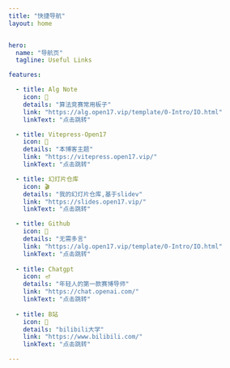 ```yaml
---
title: "快捷导航"
layout: home


hero:
  name: "导航页"
  tagline: Useful Links

features:

  - title: Alg Note
    icon: 🍹
    details: "算法竞赛常用板子"
    link: "https://alg.open17.vip/template/0-Intro/IO.html"
    linkText: "点击跳转"

  - title: Vitepress-Open17
    icon: 🥑
    details: "本博客主题"
    link: "https://vitepress.open17.vip/"
    linkText: "点击跳转"

  - title: 幻灯片仓库
    icon: 🎬
    details: "我的幻灯片仓库,基于slidev"
    link: "https://slides.open17.vip/"
    linkText: "点击跳转"

  - title: Github
    icon: 🎋
    details: "无需多言"
    link: "https://alg.open17.vip/template/0-Intro/IO.html"
    linkText: "点击跳转"
  
  - title: Chatgpt
    icon: 🪔
    details: "年轻人的第一款赛博导师"
    link: "https://chat.openai.com/"
    linkText: "点击跳转"
  
  - title: B站
    icon: 🌺
    details: "bilibili大学"
    link: "https://www.bilibili.com/"
    linkText: "点击跳转"

---
```


